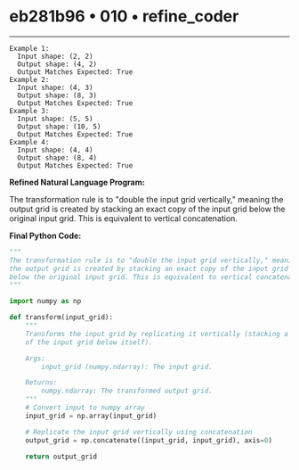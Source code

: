 # eb281b96 • 010 • refine_coder

---
```tool_code
Example 1:
  Input shape: (2, 2)
  Output shape: (4, 2)
  Output Matches Expected: True
Example 2:
  Input shape: (4, 3)
  Output shape: (8, 3)
  Output Matches Expected: True
Example 3:
  Input shape: (5, 5)
  Output shape: (10, 5)
  Output Matches Expected: True
Example 4:
  Input shape: (4, 4)
  Output shape: (8, 4)
  Output Matches Expected: True
```

**Refined Natural Language Program:**

The transformation rule is to "double the input grid vertically," meaning the output grid is created by stacking an exact copy of the input grid below the original input grid.  This is equivalent to vertical concatenation.

**Final Python Code:**

```python
"""
The transformation rule is to "double the input grid vertically," meaning
the output grid is created by stacking an exact copy of the input grid
below the original input grid. This is equivalent to vertical concatenation.
"""

import numpy as np

def transform(input_grid):
    """
    Transforms the input grid by replicating it vertically (stacking a copy
    of the input grid below itself).

    Args:
        input_grid (numpy.ndarray): The input grid.

    Returns:
        numpy.ndarray: The transformed output grid.
    """
    # Convert input to numpy array
    input_grid = np.array(input_grid)

    # Replicate the input grid vertically using concatenation
    output_grid = np.concatenate((input_grid, input_grid), axis=0)

    return output_grid
```

